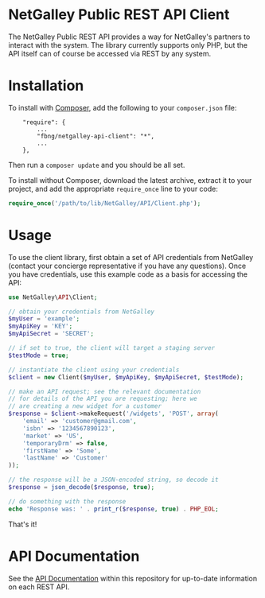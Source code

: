 NetGalley Public REST API Client
================================

The NetGalley Public REST API provides a way for NetGalley's partners to interact with the system. The library currently supports only PHP, but the API itself can of course be accessed via REST by any system. 

# Installation

To install with [Composer](https://getcomposer.org/), add the following to your `composer.json` file:

```
    "require": {
        ...
        "fbng/netgalley-api-client": "*",
        ...
    },
```

Then run a `composer update` and you should be all set.

To install without Composer, download the latest archive, extract it to your project, and add the appropriate `require_once` line to your code:

```php
require_once('/path/to/lib/NetGalley/API/Client.php');
```

# Usage

To use the client library, first obtain a set of API credentials from NetGalley (contact your concierge representative if you have any questions). Once you have credentials, use this example code as a basis for accessing the API:

```php
use NetGalley\API\Client;

// obtain your credentials from NetGalley
$myUser = 'example';
$myApiKey = 'KEY';
$myApiSecret = 'SECRET';

// if set to true, the client will target a staging server
$testMode = true;

// instantiate the client using your credentials
$client = new Client($myUser, $myApiKey, $myApiSecret, $testMode);

// make an API request; see the relevant documentation
// for details of the API you are requesting; here we
// are creating a new widget for a customer
$response = $client->makeRequest('/widgets', 'POST', array(
    'email' => 'customer@gmail.com',
    'isbn' => '1234567890123',
    'market' => 'US',
    'temporaryDrm' => false,
    'firstName' => 'Some',
    'lastName' => 'Customer'
));

// the response will be a JSON-encoded string, so decode it
$response = json_decode($response, true);

// do something with the response
echo 'Response was: ' . print_r($response, true) . PHP_EOL;
```

That's it!

# API Documentation

See the [API Documentation](http://htmlpreview.github.com/?https://github.com/fbng/netgalley-api-client/blob/master/documentation/index.html) within this repository for up-to-date information on each REST API.

